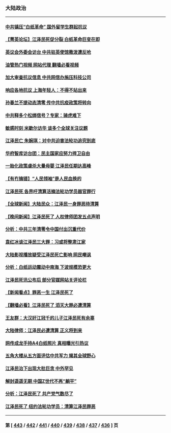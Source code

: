 ### 大陆政治
---
#### [中共镇压“白纸革命” 国外留学生群起抗议](../../pages/ncid277/n13876615.md?12020845) 
#### [【菁英论坛】江泽民死促分裂 白纸革命巨变在即](../../pages/ncid277/n13876977.md?12020845) 
#### [英议会外委会访台 中共驻英使馆撒泼遭反呛](../../pages/ncid277/n13876914.md?12020845) 
#### [油管热门视频 网站代理 翻墙必看视频](http://138.2.39.72:81/youtube.html?epic-marker?12020845)
#### [加大审查抗议信息 中共网信办施压科技公司](../../pages/ncid277/n13876882.md?12020845) 
#### [响应各地抗议 上海年轻人：不得不站出来](../../pages/ncid277/n13876261.md?12020845) 
#### [孙春兰不提动态清零 传中共抗疫政策将转向](../../pages/ncid277/n13876861.md?12020845) 
#### [中共释多个松绑信号？专家：骑虎难下](../../pages/ncid277/n13876891.md?12020845) 
#### [敏感时刻 米歇尔访华 谈多个全球关注议题](../../pages/ncid277/n13876726.md?12020845) 
#### [江泽民亡 朱婉琪：对中共迫害法轮功追究到底](../../pages/ncid277/n13876490.md?12020845) 
#### [华府智库访台团：民主国家应努力捍卫自由](../../pages/ncid277/n13876686.md?12020845) 
#### [一胎化政策虐杀大量母婴 江泽民任期达高峰](../../pages/ncid277/n13876612.md?12020845) 
#### [【有冇搞错】“人民领袖”是人民血换的](../../pages/ncid277/n13876622.md?12020845) 
#### [江泽民死 各界吁清算活摘法轮功学员器官罪行](../../pages/ncid277/n13876691.md?12020845) 
#### [【全球新闻】大陆民众：江泽民一身罪恶待清算](../../pages/ncid277/n13876604.md?12020845) 
#### [【晚间新闻】江泽民死了 人权律师团发五点声明](../../pages/ncid277/n13876603.md?12020845) 
#### [分析：中共三年清零令中国付出沉重代价](../../pages/ncid277/n13875964.md?12020845) 
#### [袁红冰谈江泽民三大罪：习或将整肃江家](../../pages/ncid277/n13876519.md?12020845) 
#### [大陆影视播放疑受江泽民死亡影响 网民嘲讽](../../pages/ncid277/n13876438.md?12020845) 
#### [分析：白纸运动震动中南海 下波规模恐更大](../../pages/ncid277/n13876019.md?12020845) 
#### [江泽民死讯公布后 部分官媒网站关评论栏](../../pages/ncid277/n13876471.md?12020845) 
#### [【新闻看点】罪恶一生 江泽民死了](../../pages/ncid277/n13876336.md?12020845) 
#### [【翻墙必看】江泽民死了 滔天大罪必遭清算](../../pages/ncid277/n13876461.md?12020845) 
#### [王友群：大汉奸江冠千的儿子江泽民死有余辜](../../pages/ncid277/n13876457.md?12020845) 
#### [大陆律师：江泽民必遭清算 正义将到来](../../pages/ncid277/n13876380.md?12020845) 
#### [网传成龙手持A4白纸照片 真相曝光引热议](../../pages/ncid277/n13876356.md?12020845) 
#### [五角大楼从五方面评估中共军力 揭其全球野心](../../pages/ncid277/n13876394.md?12020845) 
#### [江泽民治下出现大批巨贪 中外罕见](../../pages/ncid277/n13876192.md?12020845) 
#### [解封遥遥无期 中国Z世代不再“躺平”](../../pages/ncid277/n13876294.md?12020845) 
#### [分析：江泽民死了 共产党气数尽了](../../pages/ncid277/n13876339.md?12020845) 
#### [江泽民死了 纽约法轮功学员：清算江泽民罪恶](../../pages/ncid277/n13876312.md?12020845) 

---
#### 第 [ [443](./443.md?12020845) / [442](./442.md?12020845) / [441](./441.md?12020845) / [440](./440.md?12020845) / [439](./439.md?12020845) / [438](./438.md?12020845) / [437](./437.md?12020845) / [436](./436.md?12020845) ] 页
